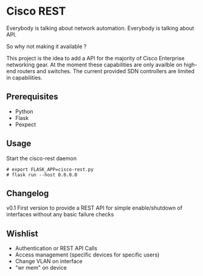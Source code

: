# Cisco REST
Everybody is talking about network automation.
Everybody is talking about API.

So why not making it available ?

This project is the idea to add a API for the majority of Cisco Enterprise networking gear.
At the moment these capabilities are only availble on high-end routers and switches. 
The current provided SDN controllers are limited in capabilities.

## Prerequisites
- Python
- Flask
- Pexpect

## Usage
Start the cisco-rest daemon
```
# export FLASK_APP=cisco-rest.py
# flask run --host 0.0.0.0

```


## Changelog

v0.1 First version to provide a REST API for simple enable/shutdown of interfaces without any basic failure checks


## Wishlist
- Authentication or REST API Calls
- Access management (specific devices for specific users)
- Change VLAN on interface
- "wr mem" on device
